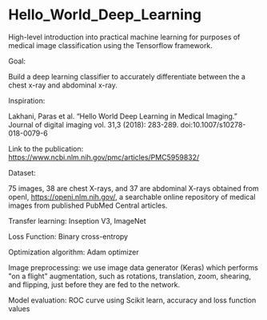 # Hello_World_Deep_Learning
High-level introduction into practical machine learning for purposes of medical
image classification using the Tensorflow framework.

Goal:

Build a deep learning classifier to accurately differentiate between the a chest x-ray and abdominal x-ray.

Inspiration: 

Lakhani, Paras et al. “Hello World Deep Learning in Medical Imaging.” Journal of digital imaging vol. 31,3 (2018): 283-289. doi:10.1007/s10278-018-0079-6

Link to the publication: https://www.ncbi.nlm.nih.gov/pmc/articles/PMC5959832/

Dataset: 

75 images, 38 are chest X-rays, and 37 are abdominal X-rays obtained from openI, https://openi.nlm.nih.gov/, a searchable online repository of medical images from published PubMed Central articles.

Transfer learning: Inseption V3, ImageNet

Loss Function: Binary cross-entropy

Optimization algorithm: Adam optimizer

Image preprocessing: we use image data generator (Keras) which performs "on a flight" augmentation, such as rotations, translation, zoom, shearing, and flipping, just before they are fed to the network.

Model evaluation: ROC curve using Scikit learn, accuracy and loss function values
 


 
